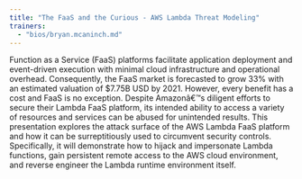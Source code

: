 ```yaml
---
title: "The FaaS and the Curious - AWS Lambda Threat Modeling"
trainers:
  - "bios/bryan.mcaninch.md"
---
```

Function as a Service (FaaS) platforms facilitate application deployment and event-driven execution with minimal cloud infrastructure and operational overhead. Consequently, the FaaS market is forecasted to grow 33% with an estimated valuation of $7.75B USD by 2021. However, every benefit has a cost and FaaS is no exception. Despite Amazonâ&euro;&trade;s diligent efforts to secure their Lambda FaaS platform, its intended ability to access a variety of resources and services can be abused for unintended results. This presentation explores the attack surface of the AWS Lambda FaaS platform and how it can be surreptitiously used to circumvent security controls. Specifically, it will demonstrate how to hijack and impersonate Lambda functions, gain persistent remote access to the AWS cloud environment, and reverse engineer the Lambda runtime environment itself.